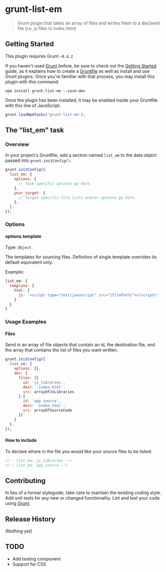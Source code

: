 # grunt-list-em

> Grunt plugin that takes an array of files and writes them to a declared file (i.e. js files to index.html)

## Getting Started
This plugin requires Grunt `~0.4.2`

If you haven't used [Grunt](http://gruntjs.com/) before, be sure to check out the [Getting Started](http://gruntjs.com/getting-started) guide, as it explains how to create a [Gruntfile](http://gruntjs.com/sample-gruntfile) as well as install and use Grunt plugins. Once you're familiar with that process, you may install this plugin with this command:

```shell
npm install grunt-list-em --save-dev
```

Once the plugin has been installed, it may be enabled inside your Gruntfile with this line of JavaScript:

```js
grunt.loadNpmTasks('grunt-list-em');
```

## The "list_em" task

### Overview
In your project's Gruntfile, add a section named `list_em` to the data object passed into `grunt.initConfig()`.

```js
grunt.initConfig({
  list_em: {
    options: {
      // Task-specific options go here.
    },
    your_target: {
      // Target-specific file lists and/or options go here.
    },
  },
});
```

### Options

#### options.template
Type: `Object`

The templates for sourcing files. Definition of single template overrides its default
equivalent only.

Example:

```javascript
list_em: {
  template: {
    html: {
      js: '<script type="text/javascript" src="{filePath}"></script>'
    }
  }
}
```

### Usage Examples

#### Files
Send in an array of file objects that contain an id, the destination file, and the array that contains the list of files you want written.

```js
grunt.initConfig({
  list_em: {
    options: {},
    dev: {
      files: [{
        id: 'js_libraries',
        dest: 'index.html',
        src: arrayOfJsLibraries
      },{
        id: 'app_source',
        dest: 'index.html',
        src: arrayOfSourceCode
      }]
    }
  },
});
```

#### How to include
To declare where in the file you would like your source files to be listed:

```html
<!-- list_em: js_libraries -->
<!-- list_em: app_source -->
```

## Contributing
In lieu of a formal styleguide, take care to maintain the existing coding style. Add unit tests for any new or changed functionality. Lint and test your code using [Grunt](http://gruntjs.com/).

## Release History
_(Nothing yet)_

## TODO
 - Add testing component
 - Support for CSS

